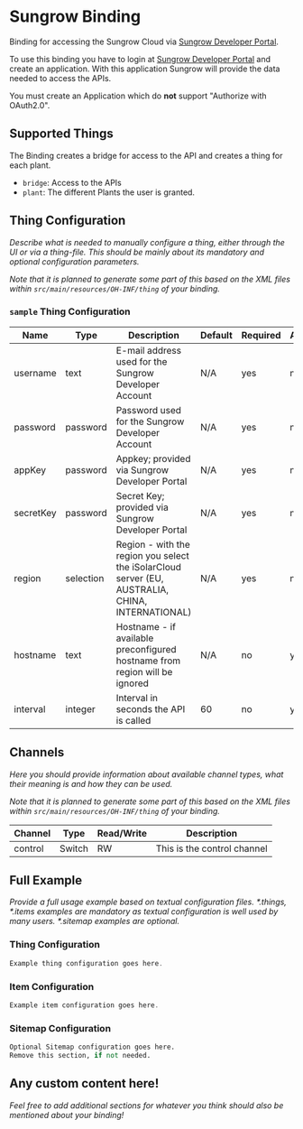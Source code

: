 # Sungrow Binding

Binding for accessing the Sungrow Cloud via [Sungrow Developer Portal](https://developer-api.isolarcloud.com/).

To use this binding you have to login at [Sungrow Developer Portal](https://developer-api.isolarcloud.com/) and
create an application. With this application Sungrow will provide the data needed
to access the APIs.

You must create an Application which do **not** support "Authorize with OAuth2.0".

## Supported Things

The Binding creates a bridge for access to the API and creates a thing for each plant.

- `bridge`: Access to the APIs
- `plant`: The different Plants the user is granted.

## Thing Configuration

_Describe what is needed to manually configure a thing, either through the UI or via a thing-file._
_This should be mainly about its mandatory and optional configuration parameters._

_Note that it is planned to generate some part of this based on the XML files within ```src/main/resources/OH-INF/thing``` of your binding._

### `sample` Thing Configuration

| Name      | Type      | Description                                                                                      | Default | Required | Advanced |
|-----------|-----------|--------------------------------------------------------------------------------------------------|---------|----------|----------|
| username  | text      | E-mail address used for the Sungrow Developer Account                                            | N/A     | yes      | no       |
| password  | password  | Password used for the Sungrow Developer Account                                                  | N/A     | yes      | no       |
| appKey    | password  | Appkey; provided via Sungrow Developer Portal                                                    | N/A     | yes      | no       |
| secretKey | password  | Secret Key; provided via Sungrow Developer Portal                                                | N/A     | yes      | no       |
| region    | selection | Region - with the region you select the iSolarCloud server (EU, AUSTRALIA, CHINA, INTERNATIONAL) | N/A     | yes      | no       |
| hostname  | text      | Hostname - if available preconfigured hostname from region will be ignored                       | N/A     | no       | yes      |
| interval  | integer   | Interval in seconds the API is called                                                            | 60      | no       | yes      |

## Channels

_Here you should provide information about available channel types, what their meaning is and how they can be used._

_Note that it is planned to generate some part of this based on the XML files within ```src/main/resources/OH-INF/thing``` of your binding._

| Channel | Type   | Read/Write | Description                 |
|---------|--------|------------|-----------------------------|
| control | Switch | RW         | This is the control channel |

## Full Example

_Provide a full usage example based on textual configuration files._
_*.things, *.items examples are mandatory as textual configuration is well used by many users._
_*.sitemap examples are optional._

### Thing Configuration

```java
Example thing configuration goes here.
```
### Item Configuration

```java
Example item configuration goes here.
```

### Sitemap Configuration

```perl
Optional Sitemap configuration goes here.
Remove this section, if not needed.
```

## Any custom content here!

_Feel free to add additional sections for whatever you think should also be mentioned about your binding!_
